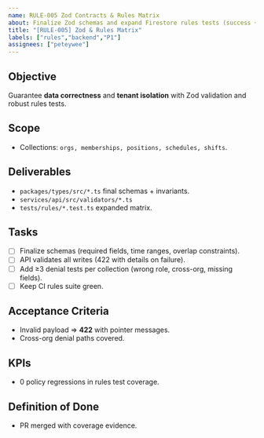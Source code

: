 ```yaml
---
name: RULE-005 Zod Contracts & Rules Matrix
about: Finalize Zod schemas and expand Firestore rules tests (success + denial matrices)
title: "[RULE-005] Zod & Rules Matrix"
labels: ["rules","backend","P1"]
assignees: ["peteywee"]
---
```


## Objective

Guarantee **data correctness** and **tenant isolation** with Zod validation and robust rules tests.

## Scope

- Collections: `orgs, memberships, positions, schedules, shifts`.

## Deliverables

- `packages/types/src/*.ts` final schemas + invariants.
- `services/api/src/validators/*.ts`
- `tests/rules/*.test.ts` expanded matrix.

## Tasks

- [ ] Finalize schemas (required fields, time ranges, overlap constraints).
- [ ] API validates all writes (422 with details on failure).
- [ ] Add ≥3 denial tests per collection (wrong role, cross-org, missing fields).
- [ ] Keep CI rules suite green.

## Acceptance Criteria

- Invalid payload ⇒ **422** with pointer messages.
- Cross-org denial paths covered.

## KPIs

- 0 policy regressions in rules test coverage.

## Definition of Done

- PR merged with coverage evidence.
